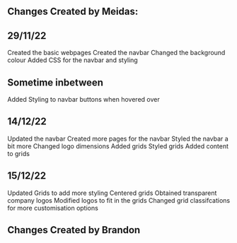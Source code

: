 ## Changes Created by Meidas:

## 29/11/22
Created the basic webpages
Created the navbar
Changed the background colour
Added CSS for the navbar and styling

## Sometime inbetween
Added Styling to navbar buttons when hovered over

## 14/12/22
Updated the navbar
Created more pages for the navbar
Styled the navbar a bit more
Changed logo dimensions
Added grids
Styled grids
Added content to grids

## 15/12/22
Updated Grids to add more styling
Centered grids
Obtained transparent company logos
Modified logos to fit in the grids
Changed grid classifcations for more customisation options

## Changes Created by Brandon
